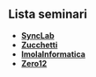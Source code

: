## Lista seminari
- **[SyncLab](2020_11_12-Synclab.md)**
- **[Zucchetti](2020_11_19-Zucchetti.md)**
- **[ImolaInformatica](2020_11_25-ImolaInformatica.md)**
- **[Zero12](2020_12_04-Zero12.md)**
